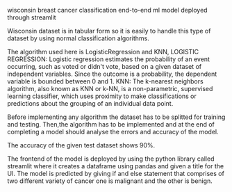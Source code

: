 wisconsin breast cancer classification end-to-end ml model deployed through streamlit

Wisconsin dataset is in tabular form so it is easily to handle this type of dataset by using normal classification algorithms.

The algorithm used here is LogisticRegression and KNN,
LOGISTIC REGRESSION:
     Logistic regression estimates the probability of an event occurring, such as voted or didn't vote, based on a given dataset of independent variables. Since the outcome is a probability, the dependent variable is bounded between 0 and 1.
KNN:
     The k-nearest neighbors algorithm, also known as KNN or k-NN, is a non-parametric, supervised learning classifier, which uses proximity to make classifications or predictions about the grouping of an individual data point.
     
 Before implementing any algorithm the dataset has to be splitted for training and testing.
 Then,the algorithm has to be implemented and at the end of completing a model should analyse the errors and accuracy of the model.
 
 The accuracy of the given test dataset shows 90%.
 
 The frontend of the model is deployed by using the python library called streamlit where it creates a dataframe using pandas and given a title for the UI.
 The model is predicted by giving if and else statement that comprises of two different variety of cancer one is malignant and the other is benign.
